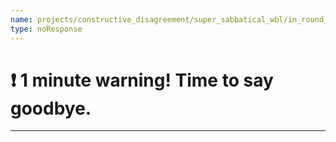 ```yaml
---
name: projects/constructive_disagreement/super_sabbatical_wbl/in_round_1min_warning.md
type: noResponse
---
```


# ❗ 1 minute warning! Time to say goodbye.

---
